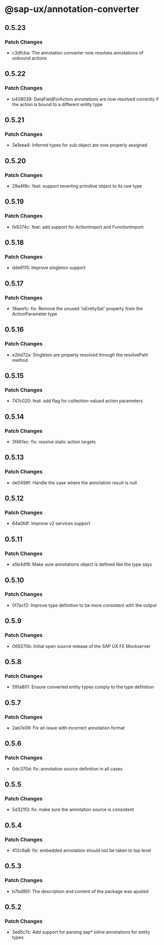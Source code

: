 # @sap-ux/annotation-converter

## 0.5.23

### Patch Changes

-   c3dfcba: The annotation converter now resolves annotations of unbound actions

## 0.5.22

### Patch Changes

-   b408038: DataFieldForAction annotations are now resolved correctly if the action is bound to a different entity type

## 0.5.21

### Patch Changes

-   3e1eea4: Inferred types for sub object are now properly assigned

## 0.5.20

### Patch Changes

-   29a4f8c: feat: support reverting primitive object to its raw type

## 0.5.19

### Patch Changes

-   fe8374c: feat: add support for ActionImport and FunctionImport

## 0.5.18

### Patch Changes

-   dde9115: Improve singleton support

## 0.5.17

### Patch Changes

-   18aee1c: fix: Remove the unused 'isEntitySet' property from the ActionParameter type

## 0.5.16

### Patch Changes

-   e2bd72a: Singleton are properly resolved through the resolvePath method

## 0.5.15

### Patch Changes

-   747c020: feat: add flag for collection-valued action parameters

## 0.5.14

### Patch Changes

-   3f461ec: fix: resolve static action targets

## 0.5.13

### Patch Changes

-   de0498f: Handle the case where the annotation result is null

## 0.5.12

### Patch Changes

-   64a0fdf: Improve v2 services support

## 0.5.11

### Patch Changes

-   a5b4df9: Make sure annotations object is defined like the type says

## 0.5.10

### Patch Changes

-   0f7acf2: Improve type definition to be more consistent with the output

## 0.5.9

### Patch Changes

-   069270b: Initial open source release of the SAP UX FE Mockserver

## 0.5.8

### Patch Changes

-   591a801: Ensure converted entity types comply to the type definition

## 0.5.7

### Patch Changes

-   2ab7e09: Fix an issue with incorrect annotation format

## 0.5.6

### Patch Changes

-   0dc370d: fix: annotation source definition in all cases

## 0.5.5

### Patch Changes

-   5d321f3: fix: make sure the annotation source is consistent

## 0.5.4

### Patch Changes

-   412c6a8: fix: embedded annotation should not be taken to top level

## 0.5.3

### Patch Changes

-   b7bd95f: The description and content of the package was ajusted

## 0.5.2

### Patch Changes

-   3ed5c7c: Add support for parsing sap\* inline annotations for entity types
